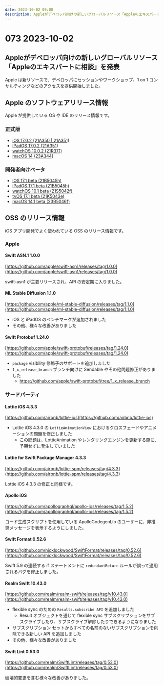 ```yaml
---
date: 2023-10-02 09:00
description: Appleがデベロッパ向けの新しいグローバルリソース「Appleのエキスパートに相談」を発表、macOS Sonoma 14 リリース、swift-asn1 リリース、ほか
---
```

# 073 2023-10-02

## Appleがデベロッパ向けの新しいグローバルリソース「Appleのエキスパートに相談」を発表

Apple は新リソースで、デベロッパにセッションやワークショップ、1 on 1 コンサルティングなどのアクセスを提供開始しました。

## Apple のソフトウェアリリース情報

Apple が提供している OS や IDE のリリース情報です。

### 正式版

- [iOS 17.0.2 (21A350 | 21A351)](https://developer.apple.com/news/releases/?id=09262023d)
- [iPadOS 17.0.2 (21A351)](https://developer.apple.com/news/releases/?id=09262023c)
- [watchOS 10.0.2 (21R371)](https://developer.apple.com/news/releases/?id=09262023b)
- [macOS 14 (23A344)](https://developer.apple.com/news/releases/?id=09262023a)

### 開発者向けベータ

- [iOS 17.1 beta (21B5045h)](https://developer.apple.com/news/releases/?id=09272023e)
- [iPadOS 17.1 beta (21B5045h)](https://developer.apple.com/news/releases/?id=09272023d)
- [watchOS 10.1 beta (21S5042f)](https://developer.apple.com/news/releases/?id=09272023b)
- [tvOS 17.1 beta (21K5043e)](https://developer.apple.com/news/releases/?id=09272023a)
- [macOS 14.1 beta (23B5046f)](https://developer.apple.com/news/releases/?id=09272023c)

## OSS のリリース情報

iOS アプリ開発でよく使われている OSS のリリース情報です。

### Apple

#### Swift ASN.1 1.0.0

[https://github.com/apple/swift-asn1/releases/tag/1.0.0](https://github.com/apple/swift-asn1/releases/tag/1.0.0)

swift-asn1 が主要リリースされ、API の安定期に入りました。

#### ML Stable Diffusion 1.1.0

[https://github.com/apple/ml-stable-diffusion/releases/tag/1.1.0](https://github.com/apple/ml-stable-diffusion/releases/tag/1.1.0)

- iOS と iPadOS のベンチマークが追加されました
- その他、様々な改善がありました

#### Swift Protobuf 1.24.0

[https://github.com/apple/swift-protobuf/releases/tag/1.24.0](https://github.com/apple/swift-protobuf/releases/tag/1.24.0)

- `package` visibility 修飾子のサポートを追加しました
- `1_x_release_branch` ブランチ向けに Sendable やその他問題修正がありました
  - https://github.com/apple/swift-protobuf/tree/1_x_release_branch

### サードパーティ

#### Lottie iOS 4.3.3

[https://github.com/airbnb/lottie-ios](https://github.com/airbnb/lottie-ios)

- Lottie iOS 4.3.0 の `LottieAnimationView` におけるクロスフェードやアニメーションの問題を修正しました
  - この問題は、LottieAnimation やレンダリングエンジンを更新する際に、予期せずに発生していました

#### Lottie for Swift Package Manager 4.3.3

[https://github.com/airbnb/lottie-spm/releases/tag/4.3.3](https://github.com/airbnb/lottie-spm/releases/tag/4.3.3)

Lottie iOS 4.3.3 の修正と同様です。

#### Apollo iOS

[https://github.com/apollographql/apollo-ios/releases/tag/1.5.2](https://github.com/apollographql/apollo-ios/releases/tag/1.5.2)

コード生成スクリプトを使用している ApolloCodegenLib のユーザーに、非推奨メッセージを表示するようにしました。

#### Swift Format 0.52.6

[https://github.com/nicklockwood/SwiftFormat/releases/tag/0.52.6](https://github.com/nicklockwood/SwiftFormat/releases/tag/0.52.6)

Swift 5.9 の連続する if ステートメントに `redundantReturn` ルールが誤って適用されるバグを修正しました。

#### Realm Swift 10.43.0

[https://github.com/realm/realm-swift/releases/tag/v10.43.0](https://github.com/realm/realm-swift/releases/tag/v10.43.0)

- flexible sync のための `Results.subscribe API` を追加しました
  - Result オブジェクトを通じて flexible sync サブスクリプションをサブスクライブしたり、サブスクライブ解除したりできるようになりました
- サブスクリプション セットからすべての名前のないサブスクリプションを削除できる新しい API を追加しました
- その他、様々な改善がありました

#### Swift Lint 0.53.0

[https://github.com/realm/SwiftLint/releases/tag/0.53.0](https://github.com/realm/SwiftLint/releases/tag/0.53.0)

破壊的変更を含む様々な改善がありました。
